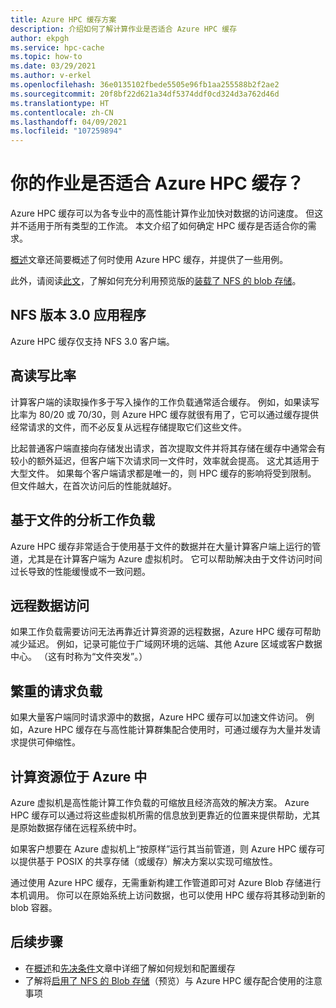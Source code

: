 ```yaml
---
title: Azure HPC 缓存方案
description: 介绍如何了解计算作业是否适合 Azure HPC 缓存
author: ekpgh
ms.service: hpc-cache
ms.topic: how-to
ms.date: 03/29/2021
ms.author: v-erkel
ms.openlocfilehash: 36e0135102fbede5505e96fb1aa255588b2f2ae2
ms.sourcegitcommit: 20f8bf22d621a34df5374ddf0cd324d3a762d46d
ms.translationtype: HT
ms.contentlocale: zh-CN
ms.lasthandoff: 04/09/2021
ms.locfileid: "107259894"
---
```

# <a name="is-your-job-a-good-fit-for-azure-hpc-cache"></a>你的作业是否适合 Azure HPC 缓存？

Azure HPC 缓存可以为各专业中的高性能计算作业加快对数据的访问速度。 但这并不适用于所有类型的工作流。 本文介绍了如何确定 HPC 缓存是否适合你的需求。

[概述](hpc-cache-overview.md)文章还简要概述了何时使用 Azure HPC 缓存，并提供了一些用例。

此外，请阅读[此文](nfs-blob-considerations.md)，了解如何充分利用预览版的[装载了 NFS 的 blob 存储](../storage/blobs/network-file-system-protocol-support.md)。

## <a name="nfs-version-30-applications"></a>NFS 版本 3.0 应用程序

Azure HPC 缓存仅支持 NFS 3.0 客户端。

## <a name="high-read-to-write-ratio"></a>高读写比率

计算客户端的读取操作多于写入操作的工作负载通常适合缓存。 例如，如果读写比率为 80/20 或 70/30，则 Azure HPC 缓存就很有用了，它可以通过缓存提供经常请求的文件，而不必反复从远程存储提取它们这些文件。

比起普通客户端直接向存储发出请求，首次提取文件并将其存储在缓存中通常会有较小的额外延迟，但客户端下次请求同一文件时，效率就会提高。 这尤其适用于大型文件。 如果每个客户端请求都是唯一的，则 HPC 缓存的影响将受到限制。 但文件越大，在首次访问后的性能就越好。

## <a name="file-based-analytic-workload"></a>基于文件的分析工作负载

Azure HPC 缓存非常适合于使用基于文件的数据并在大量计算客户端上运行的管道，尤其是在计算客户端为 Azure 虚拟机时。 它可以帮助解决由于文件访问时间过长导致的性能缓慢或不一致问题。

## <a name="remote-data-access"></a>远程数据访问

如果工作负载需要访问无法再靠近计算资源的远程数据，Azure HPC 缓存可帮助减少延迟。 例如，记录可能位于广域网环境的远端、其他 Azure 区域或客户数据中心。 （这有时称为“文件突发”。）

## <a name="heavy-request-load"></a>繁重的请求负载

如果大量客户端同时请求源中的数据，Azure HPC 缓存可以加速文件访问。 例如，Azure HPC 缓存在与高性能计算群集配合使用时，可通过缓存为大量并发请求提供可伸缩性。

## <a name="compute-resources-are-located-in-azure"></a>计算资源位于 Azure 中

Azure 虚拟机是高性能计算工作负载的可缩放且经济高效的解决方案。 Azure HPC 缓存可以通过将这些虚拟机所需的信息放到更靠近的位置来提供帮助，尤其是原始数据存储在远程系统中时。

如果客户想要在 Azure 虚拟机上“按原样”运行其当前管道，则 Azure HPC 缓存可以提供基于 POSIX 的共享存储（或缓存）解决方案以实现可缩放性。

通过使用 Azure HPC 缓存，无需重新构建工作管道即可对 Azure Blob 存储进行本机调用。 你可以在原始系统上访问数据，也可以使用 HPC 缓存将其移动到新的 blob 容器。

## <a name="next-steps"></a>后续步骤

* 在[概述](hpc-cache-overview.md)和[先决条件](hpc-cache-prerequisites.md)文章中详细了解如何规划和配置缓存
* 了解将[启用了 NFS 的 Blob 存储](nfs-blob-considerations.md)（预览）与 Azure HPC 缓存配合使用的注意事项
